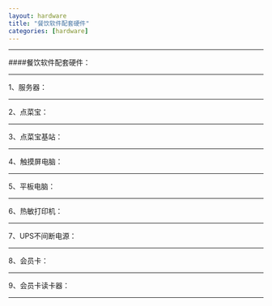 ```yaml
---
layout: hardware
title: "餐饮软件配套硬件"
categories: [hardware]
---
```

<hr/>
####餐饮软件配套硬件：
<hr/>
1、服务器：
<hr/>
2、点菜宝：
<hr/>
3、点菜宝基站：
<hr/>
4、触摸屏电脑：
<hr/>
5、平板电脑：
<hr/>
6、热敏打印机：
<hr/>
7、UPS不间断电源：
<hr/>
8、会员卡：
<hr/>
9、会员卡读卡器：
<hr/>


